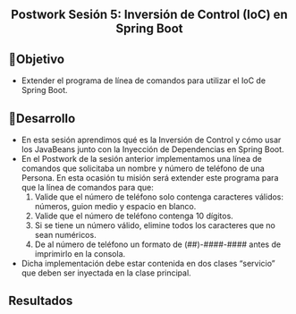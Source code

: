  <h2 align="center"><b>Postwork Sesión 5: Inversión de Control (IoC) en Spring Boot</b></h2>

## 🎯Objetivo
- Extender el programa de línea de comandos para utilizar el IoC de Spring Boot.

## 📝Desarrollo
- En esta sesión aprendimos qué es la Inversión de Control y cómo usar los JavaBeans junto con la Inyección de Dependencias en Spring Boot.
- En el Postwork de la sesión anterior implementamos una línea de comandos que solicitaba un nombre y número de teléfono de una Persona. En esta ocasión tu misión será extender este programa para que la línea de comandos para que:
  1.	Valide que el número de teléfono solo contenga caracteres válidos: números, guion medio y espacio en blanco.
  2.	Valide que el número de teléfono contenga 10 dígitos.
  3.	Si se tiene un número válido, elimine todos los caracteres que no sean numéricos.
  4.	De al número de teléfono un formato de (##)-####-#### antes de imprimirlo en la consola.
- Dicha implementación debe estar contenida en dos clases “servicio” que deben ser inyectada en la clase principal.
## Resultados
